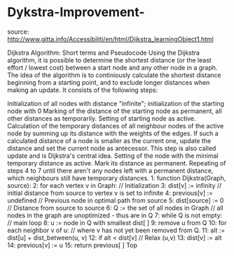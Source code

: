 # Dykstra-Improvement-
source: http://www.gitta.info/Accessibiliti/en/html/Dijkstra_learningObject1.html

Dijkstra Algorithm: Short terms and Pseudocode
Using the Dijkstra algorithm, it is possible to determine the shortest distance (or the least effort / lowest cost) between a start node and any other node in a graph. The idea of the algorithm is to continiously calculate the shortest distance beginning from a starting point, and to exclude longer distances when making an update. It consists of the following steps:

Initialization of all nodes with distance "infinite"; initialization of the starting node with 0
Marking of the distance of the starting node as permanent, all other distances as temporarily.
Setting of starting node as active.
Calculation of the temporary distances of all neighbour nodes of the active node by summing up its distance with the weights of the edges.
If such a calculated distance of a node is smaller as the current one, update the distance and set the current node as antecessor. This step is also called update and is Dijkstra's central idea.
Setting of the node with the minimal temporary distance as active. Mark its distance as permanent.
Repeating of steps 4 to 7 until there aren't any nodes left with a permanent distance, which neighbours still have temporary distances.
1:	function Dijkstra(Graph, source):
2:	for each vertex v in Graph:	// Initialization
3:	dist[v] := infinity	// initial distance from source to vertex v is set to infinite
4:	previous[v] := undefined	// Previous node in optimal path from source
5:	dist[source] := 0	// Distance from source to source
6:	Q := the set of all nodes in Graph	// all nodes in the graph are unoptimized - thus are in Q
7:	while Q is not empty:	// main loop
8:	u := node in Q with smallest dist[ ]
9:	remove u from Q
10:	for each neighbor v of u:	// where v has not yet been removed from Q.
11:	alt := dist[u] + dist_between(u, v)
12:	if alt < dist[v]	// Relax (u,v)
13:	dist[v] := alt
14:	previous[v] := u
15:	return previous[ ]
Top	
